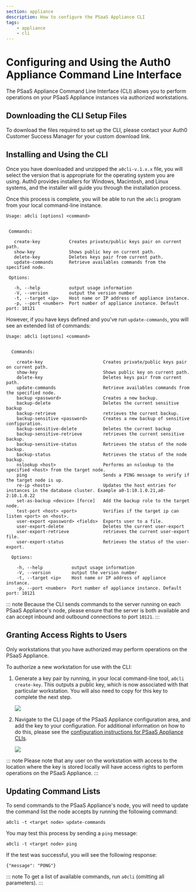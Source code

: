 ```yaml
---
section: appliance
description: How to configure the PSaaS Appliance CLI
tags:
    - appliance
    - cli
---
```


# Configuring and Using the Auth0 Appliance Command Line Interface

The PSaaS Appliance Command Line Interface (CLI) allows you to perform operations on your PSaaS Appliance instances via authorized workstations.

## Downloading the CLI Setup Files

To download the files required to set up the CLI, please contact your Auth0 Customer Success Manager for your custom download link.

## Installing and Using the CLI

Once you have downloaded and unzipped the `a0cli-v.1.x.x` file, you will select the version that is appropriate for the operating system you are using. Auth0 provides installers for Windows, Macintosh, and Linux systems, and the installer will guide you through the installation process.

Once this process is complete, you will be able to run the `a0cli` program from your local command-line instance.

```text
Usage: a0cli [options] <command>


 Commands:

   create-key           Creates private/public keys pair on current path.
   show-key             Shows public key on current path.
   delete-key           Deletes keys pair from current path.
   update-commands      Retrieve availables commands from the specified node.

 Options:

   -h, --help           output usage information
   -V, --version        output the version number
   -t, --target <ip>    Host name or IP address of appliance instance.
   -p, --port <number>  Port number of appliance instance. Default port: 10121
```

However, if you have keys defined and you've run `update-commands`, you will see an extended list of commands:

```text
Usage: a0cli [options] <command>


  Commands:

    create-key                       Creates private/public keys pair on current path.
    show-key                         Shows public key on current path.
    delete-key                       Deletes keys pair from current path.
    update-commands                  Retrieve availables commands from the specified node.
    backup <password>                Creates a new backup.
    backup-delete                    Deletes the current sensitive backup
    backup-retrieve                  retrieves the current backup.
    backup-sensitive <password>      Creates a new backup of sensitive configuration.
    backup-sensitive-delete          Deletes the current backup
    backup-sensitive-retrieve        retrieves the current sensitive backup.
    backup-sensitive-status          Retrieves the status of the node backup.
    backup-status                    Retrieves the status of the node backup.
    nslookup <host>                  Performs an nslookup to the specified <host> from the target node.
    ping                             Sends a PING message to verify if the target node is up.
    re-ip <hosts>                    Updates the host entries for instances in the database cluster. Example a0-1:10.1.0.21,a0-2:10.1.0.22
    set-as-backup <device> [force]   Add the backup role to the target node.
    test-port <host> <port>          Verifies if the target ip can listen <port> on <host>.
    user-export <password> <fields>  Exports user to a file.
    user-export-delete               Deletes the current user-export
    user-export-retrieve             retrieves the current user-export file.
    user-export-status               Retrieves the status of the user-export.

  Options:

    -h, --help           output usage information
    -V, --version        output the version number
    -t, --target <ip>    Host name or IP address of appliance instance.
    -p, --port <number>  Port number of appliance instance. Default port: 10121

```

::: note
  Because the CLI sends commands to the server running on each PSaaS Appliance's node, please ensure that the server is both available and can accept inbound and outbound connections to port `10121`.
:::

## Granting Access Rights to Users

Only workstations that you have authorized may perform operations on the PSaaS Appliance.

To authorize a new workstation for use with the CLI:

1. Generate a key pair by running, in your local command-line tool, `a0cli create-key`. This outputs a public key, which is now associated with that particular workstation. You will also need to copy for this key to complete the next step.

    ![](/media/articles/appliance/cli/cli-create-key.png)

2. Navigate to the CLI page of the PSaaS Appliance configuration area, and add the key to your configuration. For additional information on how to do this, please see the [configuration instructions for PSaaS Appliance CLIs](/appliance/dashboard/cli).

    ![](/media/articles/appliance/cli/cli-config-with-key.png)

::: note
Please note that any user on the workstation with access to the location where the key is stored locally will have access rights to perform operations on the PSaaS Appliance.
:::

## Updating Command Lists

To send commands to the PSaaS Appliance's node, you will need to update the command list the node accepts by running the following command:

`a0cli -t <target node> update-commands`

You may test this process by sending a `ping` message:

`a0cli -t <target node> ping`

If the test was successful, you will see the following response:

`{"message": "PONG"}`

::: note
  To get a list of available commands, run `a0cli` (omitting all parameters).
:::
